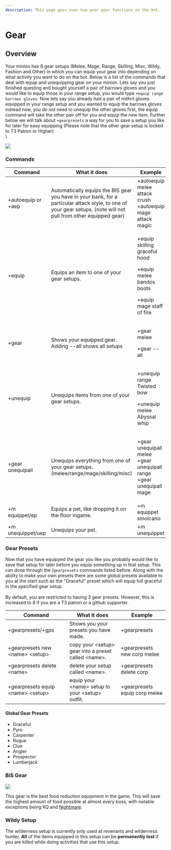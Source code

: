 ```yaml
---
description: This page goes over how your gear functions on the bot.
---
```


# Gear

## Overview

Your minion has 8 gear setups (Melee, Mage, Range, Skilling, Misc, Wildy, Fashion and Other) in which you can equip your gear into depending on what activity you want to do on the bot. Below is a list of the commands that deal with equip and unequipping gear on your minion. Lets say you just finished questing and bought yourself a pair of barrows gloves and you would like to equip those in your range setup, you would type `+equip range barrows gloves`. Now lets say you already had a pair of mithril gloves equipped in your range setup and you wanted to equip the barrows gloves instead now, you do not need to unequip the other gloves first, the equip command will take the other pair off for you and equip the new item. Further below we will talk about `+gearpresets` a way for you to save a setup you like for later for easy equipping (Please note that the other gear setup is locked to T3 Patron or Higher)\
\


![](../.gitbook/assets/osbot.png)

### Commands

| Command            | What it does                                                                                                                                                      | Example                                                                                              |
| ------------------ | ----------------------------------------------------------------------------------------------------------------------------------------------------------------- | ---------------------------------------------------------------------------------------------------- |
| +autoequip or +aep | Automatically equips the BIS gear you have in your bank, for a particular attack style, to one of your gear setups. (note will not pull from other equipped gear) | +autoequip melee attack crush +autoequip mage attack magic                                           |
| +equip             | Equips an item to one of your gear setups.                                                                                                                        | <p>+equip skilling graceful hood</p><p>+equip melee bandos boots</p><p>+equip mage staff of fire</p> |
| +gear              | Shows your equipped gear. Adding --all shows all setups                                                                                                           | <p>+gear melee</p><p>+gear --all</p>                                                                 |
| +unequip           | Unequips items from one of your gear setups.                                                                                                                      | <p>+unequip range Twisted bow</p><p>+unequip melee Abyssal whip</p>                                  |
| +gear unequipall   | Unequips everything from one of your gear setups. (melee/range/mage/skilling/misc)                                                                                | <p>+gear unequipall melee<br>+gear unequipall range<br>+gear unequipall mage</p>                     |
| +m equippet/ep     | Equips a pet, like dropping it on the floor ingame.                                                                                                               | +m equippet smolcano                                                                                 |
| +m unequippet/uep  | Unequips your pet.                                                                                                                                                | +m unequippet                                                                                        |

### Gear Presets

Now that you have equipped the gear you like you probably would like to save that setup for later before you equip something up in that setup. This can done through the /`gearpresets` commands listed before. Along with the ability to make your own presets there are some global presets available to you at the start such as the "Graceful" preset which will equip full graceful in the specified gear setup.\
\
By default, you are restricted to having 3 gear presets. However, this is increased to 8 if you are a T3 patron or a github supporter.

| Command                              | What it does                                          | Example                       |
| ------------------------------------ | ----------------------------------------------------- | ----------------------------- |
| +gearpresets/+gps                    | Shows you your presets you have made.                 | +gearpresets                  |
| +gearpresets new  \<name> \<setup>   | copy your \<setup> gear into a preset called \<name>. | +gearpresets new corp melee   |
| +gearpresets delete  \<name>         | delete your setup called \<name>.                     | +gearpresets delete corp      |
| +gearpresets equip  \<name> \<setup> | equip your \<name> setup to your \<setup> outfit.     | +gearpresets equip corp melee |

#### Global Gear Presets

* Graceful
* Pyro
* Carpenter
* Rogue
* Clue
* Angler
* Prospector
* Lumberjack

### BiS Gear

![](../.gitbook/assets/slayerbis.png)

This gear is the best food reduction equipment in the game. This will save the highest amount of food possible at almost every boss, with notable exceptions being KQ and [Nightmare](https://wiki.oldschool.gg/bosses/nightmare-of-ashihama).

### Wildy Setup

The wilderness setup is currently only used at revenants and wilderness hunter. **All** of the items equipped in this setup can be **permanently lost** if you are killed while doing activities that use this setup.

